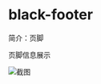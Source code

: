 # black-footer

简介：页脚

页脚信息展示

![截图](https://img.alicdn.com/tfs/TB13jGcuCcqBKNjSZFgXXX_kXXa-2648-502.png)
